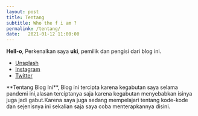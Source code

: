 ```yaml
---
layout: post
title: Tentang
subtitle: Who the f i am ?
permalink: /tentang/
date:   2021-01-12 11:00:00
---
```


**Hell-o**,
Perkenalkan saya **uki**, pemilik dan pengisi dari blog ini.
<ul>
<li><a href="https://unsplash.com/{{ site.author.unsplash }}" target="_blank">Unsplash</a></li>
<li><a href="https://instagram.com/{{ site.author.instagram }}"  target="_blank">Instagram</a></li>
<li><a href="https://twitter.com/{{ site.author.twitter }}" target="_blank">Twitter</a></li>
</ul>
**Tentang Blog Ini**,
Blog ini tercipta karena kegabutan saya selama pandemi ini,alasan terciptanya saja karena kegabutan menyebabkan isinya juga jadi gabut.Karena saya juga sedang mempelajari tentang kode-kode dan sejenisnya ini sekalian saja saya coba menterapkannya disini.